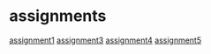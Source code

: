 # assignments

[assignment1](http://localhost:8888/notebooks/Downloads/Assignment_week_2.ipynb)
[assignment3](http://localhost:8888/notebooks/Downloads/Assignment_week_5.ipynb)
[assignment4](http://localhost:8888/notebooks/Downloads/assignment4.ipynb)
[assignment5](http://localhost:8888/notebooks/Downloads/assignment5.ipynb)
